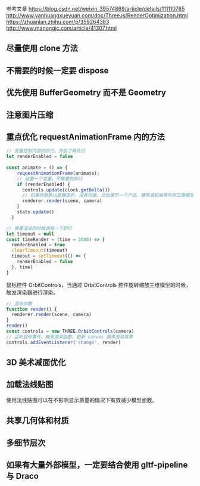 

参考文章
https://blog.csdn.net/weixin_39574869/article/details/111110785
http://www.yanhuangxueyuan.com/doc/Three.js/RenderOptimization.html
https://zhuanlan.zhihu.com/p/359264383
http://www.manongjc.com/article/41307.html

## 尽量使用 clone 方法


## 不需要的时候一定要 dispose


## 优先使用 BufferGeometry 而不是 Geometry


## 注意图片压缩


## 重点优化 requestAnimationFrame 内的方法

```js
// 变量控制内部的执行，开启了再执行
let renderEnabled = false
 
const animate = () => {
    requestAnimationFrame(animate);
    // 设置一个变量，不需要的执行
    if (renderEnabled) {
      controls.update(clock.getDelta())
      // 如果场景默认是静态的，没有动画，比如展示一个产品、建筑或机械零件的三维模型，只需要在鼠标旋转缩放三维模型，触发 render() 执行即可，在没有发生鼠标事件的时候，可以不执行 render()
      renderer.render(scene, camera)
    }
    stats.update()
  }

// 需要渲染的时候调用一下即可
let timeout = null
const timeRender = (time = 3000) => {
  renderEnabled = true
  clearTimeout(timeout)
  timeout = setTimeout(() => {
    renderEnabled = false
  }, time)
}

```

鼠标控件 OrbitControls，当通过 OrbitControls 控件旋转缩放三维模型的时候，触发渲染器进行渲染。

```js
// 渲染函数
function render() {
  renderer.render(scene, camera)
}
render()
const controls = new THREE.OrbitControls(camera)
// 监听鼠标事件，触发渲染函数，更新 canvas 画布渲染效果
controls.addEventListener('change', render)
```


## 3D 美术减面优化


## 加载法线贴图

使用法线贴图可以在不影响显示质量的情况下有效减少模型面数。



## 共享几何体和材质

## 多细节层次

## 如果有大量外部模型，一定要结合使用 gltf-pipeline 与 Draco



